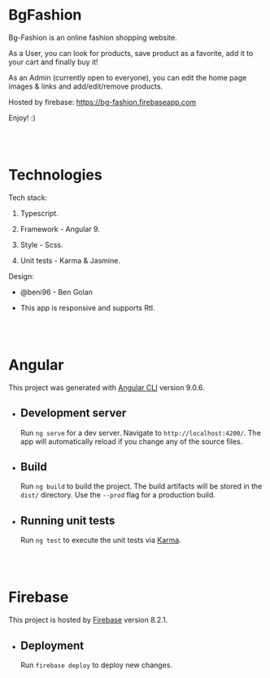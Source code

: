 # **BgFashion**

Bg-Fashion is an online fashion shopping website.

As a User, you can look for products, save product as a favorite, add it to your cart and finally buy it!

As an Admin (currently open to everyone), you can edit the home page images & links and add/edit/remove products.

Hosted by firebase: https://bg-fashion.firebaseapp.com

Enjoy! :)

<br/><br/>

# Technologies

Tech stack:

1. Typescript.

2. Framework - Angular 9.

3. Style - Scss.

4. Unit tests - Karma & Jasmine.

Design:

* @beni96 - Ben Golan

* This app is responsive and supports Rtl.

<br/><br/>

# Angular

This project was generated with [Angular CLI](https://github.com/angular/angular-cli) version 9.0.6.

* ## Development server

    Run `ng serve` for a dev server. Navigate to `http://localhost:4200/`. The app will automatically reload if you change any of the source files.

* ## Build

    Run `ng build` to build the project. The build artifacts will be stored in the `dist/` directory. Use the `--prod` flag for a production build.

* ## Running unit tests

    Run `ng test` to execute the unit tests via [Karma](https://karma-runner.github.io).

<br/><br/>

# Firebase

This project is hosted by [Firebase](https://firebase.google.com/) version 8.2.1.

* ## Deployment

    Run `firebase deploy` to deploy new changes.

